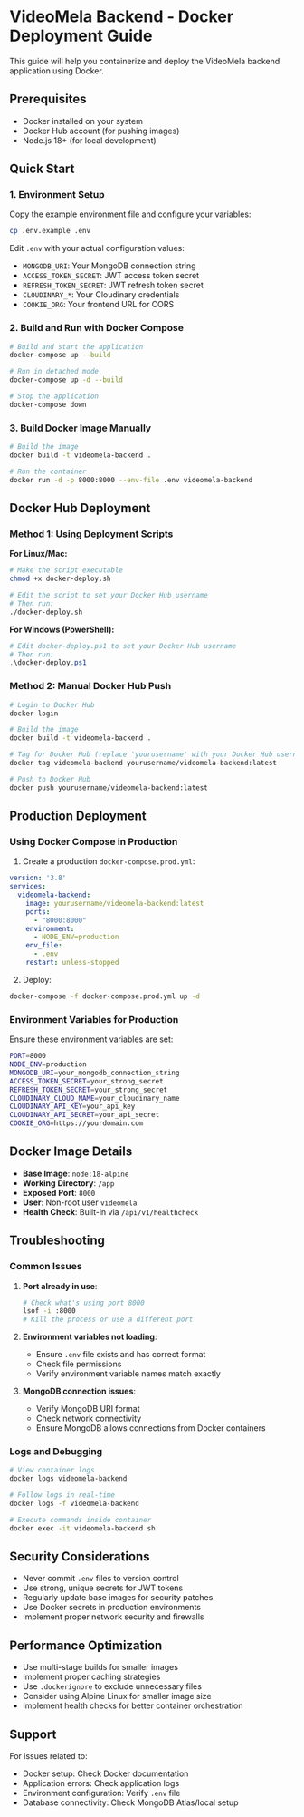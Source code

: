 # VideoMela Backend - Docker Deployment Guide

This guide will help you containerize and deploy the VideoMela backend application using Docker.

## Prerequisites

- Docker installed on your system
- Docker Hub account (for pushing images)
- Node.js 18+ (for local development)

## Quick Start

### 1. Environment Setup

Copy the example environment file and configure your variables:

```bash
cp .env.example .env
```

Edit `.env` with your actual configuration values:

- `MONGODB_URI`: Your MongoDB connection string
- `ACCESS_TOKEN_SECRET`: JWT access token secret
- `REFRESH_TOKEN_SECRET`: JWT refresh token secret
- `CLOUDINARY_*`: Your Cloudinary credentials
- `COOKIE_ORG`: Your frontend URL for CORS

### 2. Build and Run with Docker Compose

```bash
# Build and start the application
docker-compose up --build

# Run in detached mode
docker-compose up -d --build

# Stop the application
docker-compose down
```

### 3. Build Docker Image Manually

```bash
# Build the image
docker build -t videomela-backend .

# Run the container
docker run -d -p 8000:8000 --env-file .env videomela-backend
```

## Docker Hub Deployment

### Method 1: Using Deployment Scripts

**For Linux/Mac:**
```bash
# Make the script executable
chmod +x docker-deploy.sh

# Edit the script to set your Docker Hub username
# Then run:
./docker-deploy.sh
```

**For Windows (PowerShell):**
```powershell
# Edit docker-deploy.ps1 to set your Docker Hub username
# Then run:
.\docker-deploy.ps1
```

### Method 2: Manual Docker Hub Push

```bash
# Login to Docker Hub
docker login

# Build the image
docker build -t videomela-backend .

# Tag for Docker Hub (replace 'yourusername' with your Docker Hub username)
docker tag videomela-backend yourusername/videomela-backend:latest

# Push to Docker Hub
docker push yourusername/videomela-backend:latest
```

## Production Deployment

### Using Docker Compose in Production

1. Create a production `docker-compose.prod.yml`:

```yaml
version: '3.8'
services:
  videomela-backend:
    image: yourusername/videomela-backend:latest
    ports:
      - "8000:8000"
    environment:
      - NODE_ENV=production
    env_file:
      - .env
    restart: unless-stopped
```

2. Deploy:

```bash
docker-compose -f docker-compose.prod.yml up -d
```

### Environment Variables for Production

Ensure these environment variables are set:

```bash
PORT=8000
NODE_ENV=production
MONGODB_URI=your_mongodb_connection_string
ACCESS_TOKEN_SECRET=your_strong_secret
REFRESH_TOKEN_SECRET=your_strong_secret
CLOUDINARY_CLOUD_NAME=your_cloudinary_name
CLOUDINARY_API_KEY=your_api_key
CLOUDINARY_API_SECRET=your_api_secret
COOKIE_ORG=https://yourdomain.com
```

## Docker Image Details

- **Base Image**: `node:18-alpine`
- **Working Directory**: `/app`
- **Exposed Port**: `8000`
- **User**: Non-root user `videomela`
- **Health Check**: Built-in via `/api/v1/healthcheck`

## Troubleshooting

### Common Issues

1. **Port already in use**:
   ```bash
   # Check what's using port 8000
   lsof -i :8000
   # Kill the process or use a different port
   ```

2. **Environment variables not loading**:
   - Ensure `.env` file exists and has correct format
   - Check file permissions
   - Verify environment variable names match exactly

3. **MongoDB connection issues**:
   - Verify MongoDB URI format
   - Check network connectivity
   - Ensure MongoDB allows connections from Docker containers

### Logs and Debugging

```bash
# View container logs
docker logs videomela-backend

# Follow logs in real-time
docker logs -f videomela-backend

# Execute commands inside container
docker exec -it videomela-backend sh
```

## Security Considerations

- Never commit `.env` files to version control
- Use strong, unique secrets for JWT tokens
- Regularly update base images for security patches
- Use Docker secrets in production environments
- Implement proper network security and firewalls

## Performance Optimization

- Use multi-stage builds for smaller images
- Implement proper caching strategies
- Use `.dockerignore` to exclude unnecessary files
- Consider using Alpine Linux for smaller image size
- Implement health checks for better container orchestration

## Support

For issues related to:
- Docker setup: Check Docker documentation
- Application errors: Check application logs
- Environment configuration: Verify `.env` file
- Database connectivity: Check MongoDB Atlas/local setup